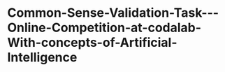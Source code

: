 # Common-Sense-Validation-Task---Online-Competition-at-codalab-With-concepts-of-Artificial-Intelligence
